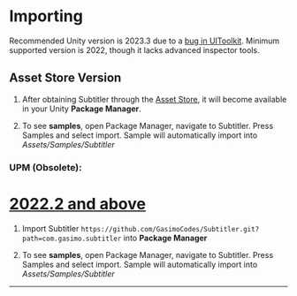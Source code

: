 # Importing
Recommended Unity version is 2023.3 due to a [bug in UIToolkit](https://forum.unity.com/threads/cant-bind-multicolumnlistview-to-property.1425945/). Minimum supported version is 2022, though it lacks advanced inspector tools.

## Asset Store Version
1) After obtaining Subtitler through the [Asset Store](https://assetstore.unity.com/packages/tools/utilities/subtitler-closed-captions-toolkit-256323#description), it will become available in your Unity **Package Manager**. 

2. To see **samples**, open Package Manager, navigate to Subtitler. Press Samples and select import. Sample will automatically import into *Assets/Samples/Subtitler*

### UPM (Obsolete):

# [2022.2 and above](#tab/newer)

1. Import Subtitler `https://github.com/GasimoCodes/Subtitler.git?path=com.gasimo.subtitler` into **Package Manager** 
  
2. To see **samples**, open Package Manager, navigate to Subtitler. Press Samples and select import. Sample will automatically import into *Assets/Samples/Subtitler*

---

